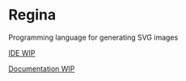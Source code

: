 # Regina
Programming language for generating SVG images

[IDE WIP](https://alex5041.github.io/regina/ide)

[Documentation WIP](https://alex5041.github.io/regina/)
